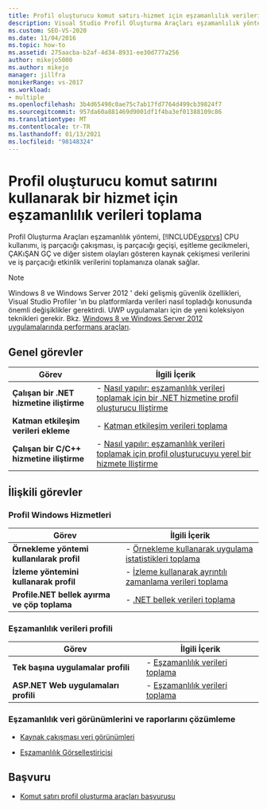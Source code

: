 ```yaml
---
title: Profil oluşturucu komut satırı-hizmet için eşzamanlılık verileri al
description: Visual Studio Profil Oluşturma Araçları eşzamanlılık yöntemini kullanarak kaynak çekişme verilerini ve iş parçacığı etkinlik verilerini toplayın.
ms.custom: SEO-VS-2020
ms.date: 11/04/2016
ms.topic: how-to
ms.assetid: 275aacba-b2af-4d34-8931-ee30d777a256
author: mikejo5000
ms.author: mikejo
manager: jillfra
monikerRange: vs-2017
ms.workload:
- multiple
ms.openlocfilehash: 3b4d65490c0ae75c7ab17fd7764d499cb39824f7
ms.sourcegitcommit: 957da60a881469d9001df1f4ba3ef01388109c86
ms.translationtype: MT
ms.contentlocale: tr-TR
ms.lasthandoff: 01/13/2021
ms.locfileid: "98148324"
---
```

# <a name="collect-concurrency-data-for-a-service-by-using-the-profiler-command-line"></a>Profil oluşturucu komut satırını kullanarak bir hizmet için eşzamanlılık verileri toplama
Profil Oluşturma Araçları eşzamanlılık yöntemi, [!INCLUDE[vsprvs](../code-quality/includes/vsprvs_md.md)] CPU kullanımı, iş parçacığı çakışması, iş parçacığı geçişi, eşitleme gecikmeleri, ÇAKıŞAN GÇ ve diğer sistem olayları gösteren kaynak çekişmesi verilerini ve iş parçacığı etkinlik verilerini toplamanıza olanak sağlar.

> [!NOTE]
> Windows 8 ve Windows Server 2012 ' deki gelişmiş güvenlik özellikleri, Visual Studio Profiler 'ın bu platformlarda verileri nasıl topladığı konusunda önemli değişiklikler gerektirdi. UWP uygulamaları için de yeni koleksiyon teknikleri gerekir. Bkz. [Windows 8 ve Windows Server 2012 uygulamalarında performans araçları](../profiling/performance-tools-on-windows-8-and-windows-server-2012-applications.md).

## <a name="common-tasks"></a>Genel görevler

|Görev|İlgili İçerik|
|----------|---------------------|
|**Çalışan bir .NET hizmetine iliştirme**|-   [Nasıl yapılır: eşzamanlılık verileri toplamak için bir .NET hizmetine profil oluşturucu Iliştirme](../profiling/how-to-attach-the-profiler-to-a-dotnet-service-to-collect-concurrency-data-by-using-the-command-line.md)|
|**Katman etkileşim verileri ekleme**|-   [Katman etkileşim verileri toplama](../profiling/adding-tier-interaction-data-from-the-command-line.md)|
|**Çalışan bir C/C++ hizmetine iliştirme**|-   [Nasıl yapılır: eşzamanlılık verileri toplamak için profil oluşturucuyu yerel bir hizmete Iliştirme](../profiling/how-to-attach-the-profiler-to-a-native-service-to-collect-concurrency-data-by-using-the-command-line.md)|

## <a name="related-tasks"></a>İlişkili görevler

### <a name="profile-windows-services"></a>Profil Windows Hizmetleri

|Görev|İlgili İçerik|
|----------|---------------------|
|**Örnekleme yöntemi kullanılarak profil**|-   [Örnekleme kullanarak uygulama istatistikleri toplama](../profiling/collecting-application-statistics-for-services-by-using-the-profiler-sampling-method.md)|
|**İzleme yöntemini kullanarak profil**|-   [İzleme kullanarak ayrıntılı zamanlama verileri toplama](../profiling/collecting-detailed-timing-data-for-services-by-using-the-instrumentation-method.md)|
|**Profile.NET bellek ayırma ve çöp toplama**|-   [.NET bellek verileri toplama](../profiling/collecting-memory-data-from-dotnet-framework-services-by-using-the-profiler-command-line.md)|

### <a name="profile-concurrency-data"></a>Eşzamanlılık verileri profili

|Görev|İlgili İçerik|
|----------|---------------------|
|**Tek başına uygulamalar profili**|-   [Eşzamanlılık verileri toplama](../profiling/collecting-concurrency-data-for-stand-alone-applications.md)|
|**ASP.NET Web uygulamaları profili**|-   [Eşzamanlılık verileri toplama](../profiling/collecting-concurrency-data-for-an-aspnet-web-application.md)|

### <a name="analyze-concurrency-data-views-and-reports"></a>Eşzamanlılık veri görünümlerini ve raporlarını çözümleme
- [Kaynak çakışması veri görünümleri](../profiling/resource-contention-data-views.md)

- [Eşzamanlılık Görselleştiricisi](../profiling/concurrency-visualizer.md)

## <a name="reference"></a>Başvuru
- [Komut satırı profil oluşturma araçları başvurusu](../profiling/command-line-profiling-tools-reference.md)
